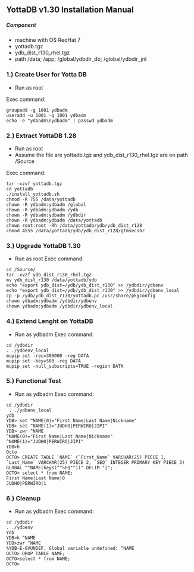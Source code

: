 ## YottaDB v1.30 Installation Manual

##### Component

- machine with OS RedHat 7
- yottadb.tgz
- ydb_dist_r130_rhel.tgz
- path /data; /app; /global/ydbdir_db; /global/ydbdir_jnl

### 1.) Create User for Yotta DB
- Run as root

Exec command:
```
groupadd -g 1001 ydbadm
useradd -u 1001 -g 1001 ydbadm
echo -e "ydbadm\nydbadm" | passwd ydbadm

```

### 2.) Extract YottaDB 1.28
- Run as root
- Assume the file are yottadb.tgz and ydb_dist_r130_rhel.tgz are on path /Source

Exec command:
```
tar -xzvf yottadb.tgz
cd yottadb
./install_yottadb.sh
chmod -R 755 /data/yottadb
chown -R ydbadm:ydbadm /global
chown -R ydbadm:ydbadm /ydb
chown -R ydbadm:ydbadm /ydbdir
chown -R ydbadm:ydbadm /data/yottadb
chown root:root -Rh /data/yottadb/ydb/ydb_dist_r128
chmod 4555 /data/yottadb/ydb/ydb_dist_r128/gtmsecshr
```

### 3.) Upgrade YottaDB 1.30
- Run as root
Exec command:
```
cd /Source/
tar -xvzf ydb_dist_r130_rhel.tgz
mv ydb_dist_r130 /data/yottadb/ydb
echo "export ydb_dist=/ydb/ydb_dist_r130" >> /ydbdir/ydbenv
echo "export ydb_dist=/ydb/ydb_dist_r130" >> /ydbdir/ydbenv_local
cp -p /ydb/ydb_dist_r130/yottadb.pc /usr/share/pkgconfig
chown ydbadm:ydbadm /ydbdir/ydbenv
chown ydbadm:ydbadm /ydbdir/ydbenv_local
```

### 4.) Extend Lenght on YottaDB
- Run as ydbadm
Exec command:
```
cd /ydbdir
. ./ydbenv_local
mupip set -rec=300000 -reg DATA
mupip set -key=500 -reg DATA
mupip set -null_subscripts=TRUE -region DATA
```

### 5.) Functional Test
- Run as ydbadm
Exec command:
```
cd /ydbdir
 . ./ydbenv_local
ydb
YDB> set ^NAME(0)="First Name|Last Name|Nickname"
YDB> set ^NAME(1)="JUDHO|PERWIRO|JIPI"
YDB> zwr ^NAME
^NAME(0)="First Name|Last Name|Nickname"
^NAME(1)="JUDHO|PERWIRO|JIPI"
YDB>h
Octo
OCTO> CREATE TABLE `NAME` (`First_Name` VARCHAR(25) PIECE 1, `Last_Name` VARCHAR(25) PIECE 2, `SEQ` INTEGER PRIMARY KEY PIECE 3) GLOBAL "^NAME(keys(""SEQ""))" DELIM "|";
OCTO> select * from NAME;
First Name|Last Name|0
JUDHO|PERWIRO|1
```

### 6.) Cleanup
- Run as ydbadm
Exec command:
```
cd /ydbdir
. ./ydbenv
Ydb
YDB>k ^NAME
YDB>zwr ^NAME
%YDB-E-GVUNDEF, Global variable undefined: ^NAME
OCTO> DROP TABLE NAME;
OCTO>select * from NAME;
OCTO>
```
